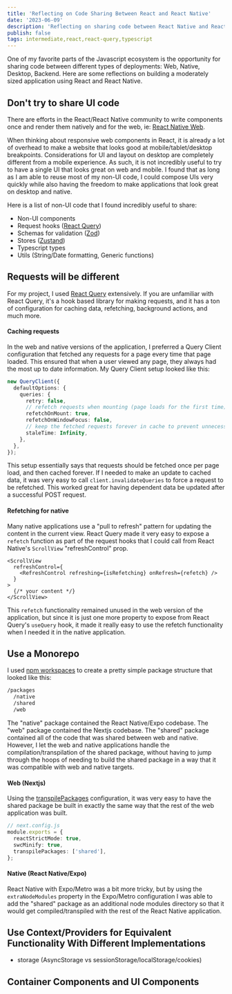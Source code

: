 ```yaml
---
title: 'Reflecting on Code Sharing Between React and React Native'
date: '2023-06-09'
description: 'Reflecting on sharing code between React Native and React web applications'
publish: false
tags: intermediate,react,react-query,typescript
---
```


One of my favorite parts of the Javascript ecosystem is the opportunity for sharing code
between different types of deployments: Web, Native, Desktop, Backend. Here are some
reflections on building a moderately sized application using React and React Native.

## Don't try to share UI code

There are efforts in the React/React Native community to write components once
and render them natively and for the web, ie: [React Native Web](https://necolas.github.io/react-native-web/).

When thinking about responsive web components in React, it is already a lot of overhead to
make a website that looks good at mobile/tablet/desktop breakpoints. Considerations for UI
and layout on desktop are completely different from a mobile experience. As such, it is not
incredibly useful to try to have a single UI that looks great on web and mobile. I found
that as long as I am able to reuse most of my non-UI code, I could compose UIs very quickly
while also having the freedom to make applications that look great on desktop and native.

Here is a list of non-UI code that I found incredibly useful to share:

- Non-UI components
- Request hooks ([React Query](https://github.com/TanStack/query))
- Schemas for validation ([Zod](https://github.com/colinhacks/zod))
- Stores ([Zustand](https://github.com/pmndrs/zustand))
- Typescript types
- Utils (String/Date formatting, Generic functions)

## Requests will be different

For my project, I used [React Query](https://github.com/TanStack/query) extensively. If you are
unfamiliar with React Query, it's a hook based library for making requests, and it has a ton of
configuration for caching data, refetching, background actions, and much more.

#### Caching requests

In the web and native versions of the application, I preferred a Query Client configuration that fetched
any requests for a page every time that page loaded. This ensured that when a user viewed any
page, they always had the most up to date information. My Query Client setup looked like this:

```ts
new QueryClient({
  defaultOptions: {
    queries: {
      retry: false,
      // refetch requests when mounting (page loads for the first time)
      refetchOnMount: true,
      refetchOnWindowFocus: false,
      // keep the fetched requests forever in cache to prevent unnecessary refetching
      staleTime: Infinity,
    },
  },
});
```

This setup essentially says that requests should be fetched once per page load, and then cached forever.
If I needed to make an update to cached data, it was very easy to call `client.invalidateQueries` to
force a request to be refetched. This worked great for having dependent data be updated after a successful
POST request.

#### Refetching for native

Many native applications use a "pull to refresh" pattern for updating the content in the current view.
React Query made it very easy to expose a `refetch` function as part of the request hooks that I could
call from React Native's `ScrollView` "refreshControl" prop.

```tsx
<ScrollView
  refreshControl={
    <RefreshControl refreshing={isRefetching} onRefresh={refetch} />
  }
>
  {/* your content */}
</ScrollView>
```

This `refetch` functionality remained unused in the web version of the application, but since
it is just one more property to expose from React Query's `useQuery` hook, it made it really
easy to use the refetch functionality when I needed it in the native application.

## Use a Monorepo

I used [npm workspaces](https://docs.npmjs.com/cli/v9/using-npm/workspaces) to create
a pretty simple package structure that looked like this:

```bash
/packages
  /native
  /shared
  /web
```

The "native" package contained the React Native/Expo codebase. The "web" package contained
the Nextjs codebase. The "shared" package contained all of the code that was shared between
web and native. However, I let the web and native applications handle the compilation/transpilation
of the shared package, without having to jump through the hoops of needing to build the shared
package in a way that it was compatible with web and native targets.

#### Web (Nextjs)

Using the [transpilePackages](https://nextjs.org/docs/app/api-reference/next-config-js/transpilePackages)
configuration, it was very easy to have the shared package be built in exactly the same
way that the rest of the web application was built.

```ts
// next.config.js
module.exports = {
  reactStrictMode: true,
  swcMinify: true,
  transpilePackages: ['shared'],
};
```

#### Native (React Native/Expo)

React Native with Expo/Metro was a bit more tricky, but by using the `extraNodeModules` property
in the Expo/Metro configuration I was able to add the "shared" package as an additional
node modules directory so that it would get compiled/transpiled with the rest of the React
Native application.

## Use Context/Providers for Equivalent Functionality With Different Implementations

- storage (AsyncStorage vs sessionStorage/localStorage/cookies)

## Container Components and UI Components
